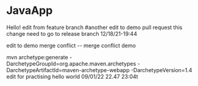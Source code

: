 # JavaApp
Hello!
edit from feature branch
#another edit to demo pull request
this change need to go to release branch
12/18/21-19:44

edit to demo merge conflict -- merge conflict demo

mvn archetype:generate -DarchetypeGroupId=org.apache.maven.archetypes -DarchetypeArtifactId=maven-archetype-webapp -DarchetypeVersion=1.4
edit for practising
hello world
09/01/22 22.47
23:04t
